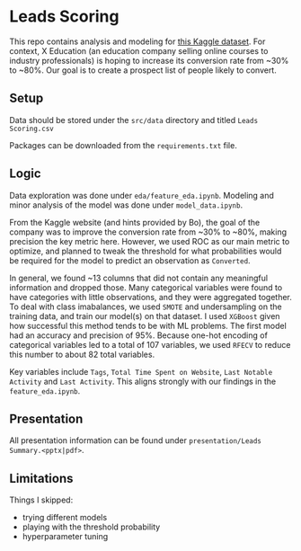 # Leads Scoring

This repo contains analysis and modeling for [this Kaggle dataset](https://www.kaggle.com/datasets/amritachatterjee09/lead-scoring-dataset?select=Lead+Scoring.csv). For context, X Education (an education company selling online courses to industry professionals) is hoping to increase its conversion rate from ~30% to ~80%. Our goal is to create a prospect list of people likely to convert.

## Setup

Data should be stored under the `src/data` directory and titled `Leads Scoring.csv`

Packages can be downloaded from the `requirements.txt` file.

## Logic

Data exploration was done under `eda/feature_eda.ipynb`. Modeling and minor analysis of the model was done under `model_data.ipynb`.

From the Kaggle website (and hints provided by Bo), the goal of the company was to improve the conversion rate from ~30% to ~80%, making precision the key metric here. However, we used ROC as our main metric to optimize, and planned to tweak the threshold for what probabilities would be required for the model to predict an observation as `Converted`.

In general, we found ~13 columns that did not contain any meaningful information and dropped those. Many categorical variables were found to have categories with little observations, and they were aggregated together. To deal with class imabalances, we used `SMOTE` and undersampling on the training data, and train our model(s) on that dataset. I used `XGBoost` given how successful this method tends to be with ML problems. The first model had an accuracy and precision of 95%. Because one-hot encoding of categorical variables led to a total of 107 variables, we used `RFECV` to reduce this number to about 82 total variables.

Key variables include `Tags`, `Total Time Spent on Website`, `Last Notable Activity` and `Last Activity`. This aligns strongly with our findings in the `feature_eda.ipynb`.

## Presentation

All presentation information can be found under `presentation/Leads Summary.<pptx|pdf>`.

## Limitations

Things I skipped:

- trying different models
- playing with the threshold probability
- hyperparameter tuning